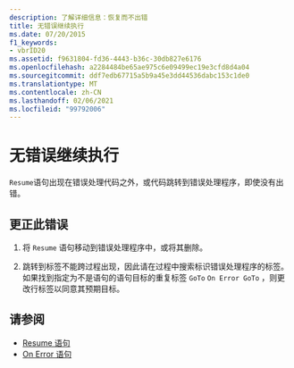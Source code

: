 ```yaml
---
description: 了解详细信息：恢复而不出错
title: 无错误继续执行
ms.date: 07/20/2015
f1_keywords:
- vbrID20
ms.assetid: f9631804-fd36-4443-b36c-30db827e6176
ms.openlocfilehash: a2284484be65ae975c6e09499ec19e3cfd8d4a04
ms.sourcegitcommit: ddf7edb67715a5b9a45e3dd44536dabc153c1de0
ms.translationtype: MT
ms.contentlocale: zh-CN
ms.lasthandoff: 02/06/2021
ms.locfileid: "99792006"
---
```

# <a name="resume-without-error"></a>无错误继续执行

`Resume`语句出现在错误处理代码之外，或代码跳转到错误处理程序，即使没有出错。  
  
## <a name="to-correct-this-error"></a>更正此错误  
  
1. 将 `Resume` 语句移动到错误处理程序中，或将其删除。  
  
2. 跳转到标签不能跨过程出现，因此请在过程中搜索标识错误处理程序的标签。 如果找到指定为不是语句的语句目标的重复标签 `GoTo` `On Error GoTo` ，则更改行标签以同意其预期目标。  
  
## <a name="see-also"></a>请参阅

- [Resume 语句](../statements/resume-statement.md)
- [On Error 语句](../statements/on-error-statement.md)
